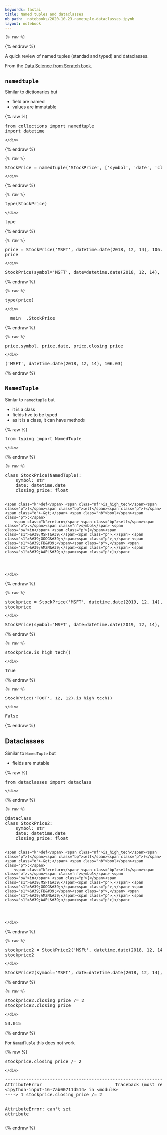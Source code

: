 ```yaml
---
keywords: fastai
title: Named tuples and dataclasses
nb_path: _notebooks/2020-10-23-nametuple-dataclasses.ipynb
layout: notebook
---
```


<!--
#################################################
### THIS FILE WAS AUTOGENERATED! DO NOT EDIT! ###
#################################################
# file to edit: _notebooks/2020-10-23-nametuple-dataclasses.ipynb
-->

<div class="container" id="notebook-container">
        
    {% raw %}
    
<div class="cell border-box-sizing code_cell rendered">

</div>
    {% endraw %}

<div class="cell border-box-sizing text_cell rendered"><div class="inner_cell">
<div class="text_cell_render border-box-sizing rendered_html">
<p>A quick review of named tuples (standad and typed) and dataclasses.</p>
<p>From the <a href="https://www.oreilly.com/library/view/data-science-from/9781492041122/">Data Science from Scratch book</a>.</p>

</div>
</div>
</div>
<div class="cell border-box-sizing text_cell rendered"><div class="inner_cell">
<div class="text_cell_render border-box-sizing rendered_html">
<h2 id="namedtuple"><code>namedtuple</code><a class="anchor-link" href="#namedtuple"> </a></h2>
</div>
</div>
</div>
<div class="cell border-box-sizing text_cell rendered"><div class="inner_cell">
<div class="text_cell_render border-box-sizing rendered_html">
<p>Similar to dictionaries but</p>
<ul>
<li>field are named</li>
<li>values are immutable</li>
</ul>

</div>
</div>
</div>
    {% raw %}
    
<div class="cell border-box-sizing code_cell rendered">
<div class="input">

<div class="inner_cell">
    <div class="input_area">
<div class=" highlight hl-ipython3"><pre><span></span><span class="kn">from</span> <span class="nn">collections</span> <span class="kn">import</span> <span class="n">namedtuple</span>
<span class="kn">import</span> <span class="nn">datetime</span>
</pre></div>

    </div>
</div>
</div>

</div>
    {% endraw %}

    {% raw %}
    
<div class="cell border-box-sizing code_cell rendered">
<div class="input">

<div class="inner_cell">
    <div class="input_area">
<div class=" highlight hl-ipython3"><pre><span></span><span class="n">StockPrice</span> <span class="o">=</span> <span class="n">namedtuple</span><span class="p">(</span><span class="s1">&#39;StockPrice&#39;</span><span class="p">,</span> <span class="p">[</span><span class="s1">&#39;symbol&#39;</span><span class="p">,</span> <span class="s1">&#39;date&#39;</span><span class="p">,</span> <span class="s1">&#39;closing_price&#39;</span><span class="p">])</span>
</pre></div>

    </div>
</div>
</div>

</div>
    {% endraw %}

    {% raw %}
    
<div class="cell border-box-sizing code_cell rendered">
<div class="input">

<div class="inner_cell">
    <div class="input_area">
<div class=" highlight hl-ipython3"><pre><span></span><span class="nb">type</span><span class="p">(</span><span class="n">StockPrice</span><span class="p">)</span>
</pre></div>

    </div>
</div>
</div>

<div class="output_wrapper">
<div class="output">

<div class="output_area">



<div class="output_text output_subarea output_execute_result">
<pre>type</pre>
</div>

</div>

</div>
</div>

</div>
    {% endraw %}

    {% raw %}
    
<div class="cell border-box-sizing code_cell rendered">
<div class="input">

<div class="inner_cell">
    <div class="input_area">
<div class=" highlight hl-ipython3"><pre><span></span><span class="n">price</span> <span class="o">=</span> <span class="n">StockPrice</span><span class="p">(</span><span class="s1">&#39;MSFT&#39;</span><span class="p">,</span> <span class="n">datetime</span><span class="o">.</span><span class="n">date</span><span class="p">(</span><span class="mi">2018</span><span class="p">,</span> <span class="mi">12</span><span class="p">,</span> <span class="mi">14</span><span class="p">),</span> <span class="mf">106.03</span><span class="p">)</span>
<span class="n">price</span>
</pre></div>

    </div>
</div>
</div>

<div class="output_wrapper">
<div class="output">

<div class="output_area">



<div class="output_text output_subarea output_execute_result">
<pre>StockPrice(symbol=&#39;MSFT&#39;, date=datetime.date(2018, 12, 14), closing_price=106.03)</pre>
</div>

</div>

</div>
</div>

</div>
    {% endraw %}

    {% raw %}
    
<div class="cell border-box-sizing code_cell rendered">
<div class="input">

<div class="inner_cell">
    <div class="input_area">
<div class=" highlight hl-ipython3"><pre><span></span><span class="nb">type</span><span class="p">(</span><span class="n">price</span><span class="p">)</span>
</pre></div>

    </div>
</div>
</div>

<div class="output_wrapper">
<div class="output">

<div class="output_area">



<div class="output_text output_subarea output_execute_result">
<pre>__main__.StockPrice</pre>
</div>

</div>

</div>
</div>

</div>
    {% endraw %}

    {% raw %}
    
<div class="cell border-box-sizing code_cell rendered">
<div class="input">

<div class="inner_cell">
    <div class="input_area">
<div class=" highlight hl-ipython3"><pre><span></span><span class="n">price</span><span class="o">.</span><span class="n">symbol</span><span class="p">,</span> <span class="n">price</span><span class="o">.</span><span class="n">date</span><span class="p">,</span> <span class="n">price</span><span class="o">.</span><span class="n">closing_price</span>
</pre></div>

    </div>
</div>
</div>

<div class="output_wrapper">
<div class="output">

<div class="output_area">



<div class="output_text output_subarea output_execute_result">
<pre>(&#39;MSFT&#39;, datetime.date(2018, 12, 14), 106.03)</pre>
</div>

</div>

</div>
</div>

</div>
    {% endraw %}

<div class="cell border-box-sizing text_cell rendered"><div class="inner_cell">
<div class="text_cell_render border-box-sizing rendered_html">
<h2 id="NamedTuple"><code>NamedTuple</code><a class="anchor-link" href="#NamedTuple"> </a></h2>
</div>
</div>
</div>
<div class="cell border-box-sizing text_cell rendered"><div class="inner_cell">
<div class="text_cell_render border-box-sizing rendered_html">
<p>Simlar to <code>namedtuple</code> but</p>
<ul>
<li>it is a class</li>
<li>fields hve to be typed</li>
<li>as it is a class, it can have methods</li>
</ul>

</div>
</div>
</div>
    {% raw %}
    
<div class="cell border-box-sizing code_cell rendered">
<div class="input">

<div class="inner_cell">
    <div class="input_area">
<div class=" highlight hl-ipython3"><pre><span></span><span class="kn">from</span> <span class="nn">typing</span> <span class="kn">import</span> <span class="n">NamedTuple</span>
</pre></div>

    </div>
</div>
</div>

</div>
    {% endraw %}

    {% raw %}
    
<div class="cell border-box-sizing code_cell rendered">
<div class="input">

<div class="inner_cell">
    <div class="input_area">
<div class=" highlight hl-ipython3"><pre><span></span><span class="k">class</span> <span class="nc">StockPrice</span><span class="p">(</span><span class="n">NamedTuple</span><span class="p">):</span>
    <span class="n">symbol</span><span class="p">:</span> <span class="nb">str</span>
    <span class="n">date</span><span class="p">:</span> <span class="n">datetime</span><span class="o">.</span><span class="n">date</span>
    <span class="n">closing_price</span><span class="p">:</span> <span class="nb">float</span>

    <span class="k">def</span> <span class="nf">is_high_tech</span><span class="p">(</span><span class="bp">self</span><span class="p">)</span> <span class="o">-&gt;</span> <span class="nb">bool</span><span class="p">:</span>
        <span class="k">return</span> <span class="bp">self</span><span class="o">.</span><span class="n">symbol</span> <span class="ow">in</span> <span class="p">[</span><span class="s1">&#39;MSFT&#39;</span><span class="p">,</span> <span class="s1">&#39;GOOG&#39;</span><span class="p">,</span> <span class="s1">&#39;FB&#39;</span><span class="p">,</span> <span class="s1">&#39;AMZN&#39;</span><span class="p">,</span> <span class="s1">&#39;AAPL&#39;</span><span class="p">]</span>
</pre></div>

    </div>
</div>
</div>

</div>
    {% endraw %}

    {% raw %}
    
<div class="cell border-box-sizing code_cell rendered">
<div class="input">

<div class="inner_cell">
    <div class="input_area">
<div class=" highlight hl-ipython3"><pre><span></span><span class="n">stockprice</span> <span class="o">=</span> <span class="n">StockPrice</span><span class="p">(</span><span class="s1">&#39;MSFT&#39;</span><span class="p">,</span> <span class="n">datetime</span><span class="o">.</span><span class="n">date</span><span class="p">(</span><span class="mi">2019</span><span class="p">,</span> <span class="mi">12</span><span class="p">,</span> <span class="mi">14</span><span class="p">),</span> <span class="mf">106.83</span><span class="p">)</span>
<span class="n">stockprice</span>
</pre></div>

    </div>
</div>
</div>

<div class="output_wrapper">
<div class="output">

<div class="output_area">



<div class="output_text output_subarea output_execute_result">
<pre>StockPrice(symbol=&#39;MSFT&#39;, date=datetime.date(2019, 12, 14), closing_price=106.83)</pre>
</div>

</div>

</div>
</div>

</div>
    {% endraw %}

    {% raw %}
    
<div class="cell border-box-sizing code_cell rendered">
<div class="input">

<div class="inner_cell">
    <div class="input_area">
<div class=" highlight hl-ipython3"><pre><span></span><span class="n">stockprice</span><span class="o">.</span><span class="n">is_high_tech</span><span class="p">()</span>
</pre></div>

    </div>
</div>
</div>

<div class="output_wrapper">
<div class="output">

<div class="output_area">



<div class="output_text output_subarea output_execute_result">
<pre>True</pre>
</div>

</div>

</div>
</div>

</div>
    {% endraw %}

    {% raw %}
    
<div class="cell border-box-sizing code_cell rendered">
<div class="input">

<div class="inner_cell">
    <div class="input_area">
<div class=" highlight hl-ipython3"><pre><span></span><span class="n">StockPrice</span><span class="p">(</span><span class="s1">&#39;TOOT&#39;</span><span class="p">,</span> <span class="mi">12</span><span class="p">,</span> <span class="mi">12</span><span class="p">)</span><span class="o">.</span><span class="n">is_high_tech</span><span class="p">()</span>
</pre></div>

    </div>
</div>
</div>

<div class="output_wrapper">
<div class="output">

<div class="output_area">



<div class="output_text output_subarea output_execute_result">
<pre>False</pre>
</div>

</div>

</div>
</div>

</div>
    {% endraw %}

<div class="cell border-box-sizing text_cell rendered"><div class="inner_cell">
<div class="text_cell_render border-box-sizing rendered_html">
<h2 id="Dataclasses">Dataclasses<a class="anchor-link" href="#Dataclasses"> </a></h2>
</div>
</div>
</div>
<div class="cell border-box-sizing text_cell rendered"><div class="inner_cell">
<div class="text_cell_render border-box-sizing rendered_html">
<p>Similar to <code>NamedTuple</code> but</p>
<ul>
<li>fields are mutable</li>
</ul>

</div>
</div>
</div>
    {% raw %}
    
<div class="cell border-box-sizing code_cell rendered">
<div class="input">

<div class="inner_cell">
    <div class="input_area">
<div class=" highlight hl-ipython3"><pre><span></span><span class="kn">from</span> <span class="nn">dataclasses</span> <span class="kn">import</span> <span class="n">dataclass</span>
</pre></div>

    </div>
</div>
</div>

</div>
    {% endraw %}

    {% raw %}
    
<div class="cell border-box-sizing code_cell rendered">
<div class="input">

<div class="inner_cell">
    <div class="input_area">
<div class=" highlight hl-ipython3"><pre><span></span><span class="nd">@dataclass</span>
<span class="k">class</span> <span class="nc">StockPrice2</span><span class="p">:</span>
    <span class="n">symbol</span><span class="p">:</span> <span class="nb">str</span>
    <span class="n">date</span><span class="p">:</span> <span class="n">datetime</span><span class="o">.</span><span class="n">date</span>
    <span class="n">closing_price</span><span class="p">:</span> <span class="nb">float</span>

    <span class="k">def</span> <span class="nf">is_high_tech</span><span class="p">(</span><span class="bp">self</span><span class="p">)</span> <span class="o">-&gt;</span> <span class="nb">bool</span><span class="p">:</span>
        <span class="k">return</span> <span class="bp">self</span><span class="o">.</span><span class="n">symbol</span> <span class="ow">in</span> <span class="p">[</span><span class="s1">&#39;MSFT&#39;</span><span class="p">,</span> <span class="s1">&#39;GOOG&#39;</span><span class="p">,</span> <span class="s1">&#39;FB&#39;</span><span class="p">,</span> <span class="s1">&#39;AMZN&#39;</span><span class="p">,</span> <span class="s1">&#39;AAPL&#39;</span><span class="p">]</span>
</pre></div>

    </div>
</div>
</div>

</div>
    {% endraw %}

    {% raw %}
    
<div class="cell border-box-sizing code_cell rendered">
<div class="input">

<div class="inner_cell">
    <div class="input_area">
<div class=" highlight hl-ipython3"><pre><span></span><span class="n">stockprice2</span> <span class="o">=</span> <span class="n">StockPrice2</span><span class="p">(</span><span class="s1">&#39;MSFt&#39;</span><span class="p">,</span> <span class="n">datetime</span><span class="o">.</span><span class="n">date</span><span class="p">(</span><span class="mi">2018</span><span class="p">,</span> <span class="mi">12</span><span class="p">,</span> <span class="mi">14</span><span class="p">),</span> <span class="mf">106.03</span><span class="p">)</span>
<span class="n">stockprice2</span>
</pre></div>

    </div>
</div>
</div>

<div class="output_wrapper">
<div class="output">

<div class="output_area">



<div class="output_text output_subarea output_execute_result">
<pre>StockPrice2(symbol=&#39;MSFt&#39;, date=datetime.date(2018, 12, 14), closing_price=106.03)</pre>
</div>

</div>

</div>
</div>

</div>
    {% endraw %}

    {% raw %}
    
<div class="cell border-box-sizing code_cell rendered">
<div class="input">

<div class="inner_cell">
    <div class="input_area">
<div class=" highlight hl-ipython3"><pre><span></span><span class="n">stockprice2</span><span class="o">.</span><span class="n">closing_price</span> <span class="o">/=</span> <span class="mi">2</span>
<span class="n">stockprice2</span><span class="o">.</span><span class="n">closing_price</span>
</pre></div>

    </div>
</div>
</div>

<div class="output_wrapper">
<div class="output">

<div class="output_area">



<div class="output_text output_subarea output_execute_result">
<pre>53.015</pre>
</div>

</div>

</div>
</div>

</div>
    {% endraw %}

<div class="cell border-box-sizing text_cell rendered"><div class="inner_cell">
<div class="text_cell_render border-box-sizing rendered_html">
<p>For <code>NamedTuple</code> this does not work</p>

</div>
</div>
</div>
    {% raw %}
    
<div class="cell border-box-sizing code_cell rendered">
<div class="input">

<div class="inner_cell">
    <div class="input_area">
<div class=" highlight hl-ipython3"><pre><span></span><span class="n">stockprice</span><span class="o">.</span><span class="n">closing_price</span> <span class="o">/=</span> <span class="mi">2</span>
</pre></div>

    </div>
</div>
</div>

<div class="output_wrapper">
<div class="output">

<div class="output_area">

<div class="output_subarea output_text output_error">
<pre>
<span class="ansi-red-fg">---------------------------------------------------------------------------</span>
<span class="ansi-red-fg">AttributeError</span>                            Traceback (most recent call last)
<span class="ansi-green-fg">&lt;ipython-input-16-7ab00711d514&gt;</span> in <span class="ansi-cyan-fg">&lt;module&gt;</span>
<span class="ansi-green-fg">----&gt; 1</span><span class="ansi-red-fg"> </span>stockprice<span class="ansi-blue-fg">.</span>closing_price <span class="ansi-blue-fg">/=</span> <span class="ansi-cyan-fg">2</span>

<span class="ansi-red-fg">AttributeError</span>: can&#39;t set attribute</pre>
</div>
</div>

</div>
</div>

</div>
    {% endraw %}

</div>
 

